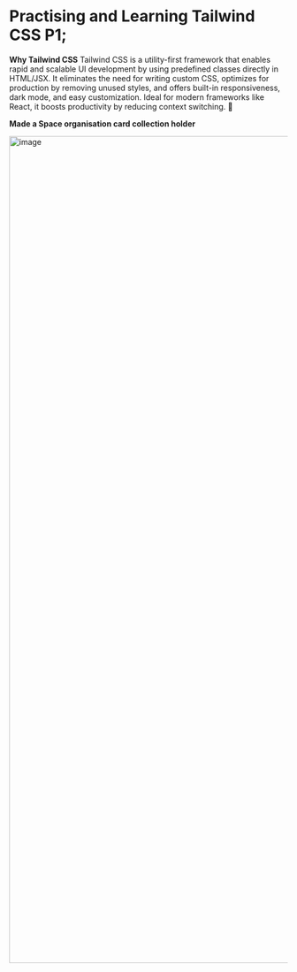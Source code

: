 # Practising and Learning Tailwind CSS P1;

**Why Tailwind CSS**
Tailwind CSS is a utility-first framework that enables rapid and scalable UI development by using predefined classes directly in HTML/JSX. It eliminates the need for writing custom CSS, optimizes for production by removing unused styles, and offers built-in responsiveness, dark mode, and easy customization. Ideal for modern frameworks like React, it boosts productivity by reducing context switching. 🚀

**Made a Space organisation card collection holder**

<img width="1496" alt="image" src="https://github.com/user-attachments/assets/15c466d7-d073-4b3c-adc2-214326668009" />
